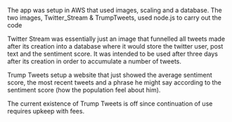 The app was setup in AWS that used images, scaling and a database.
The two images, Twitter_Stream & TrumpTweets, used node.js to carry out the code

Twitter Stream was essentially just an image that funnelled all tweets made after its creation into a database 
where it would store the twitter user, post text and the sentiment score. It was intended to be used after three
days after its creation in order to accumulate a number of tweets.

Trump Tweets setup a website that just showed the average sentiment score, the most recent tweets and a phrase he
might say according to the sentiment score (how the population feel about him).

The current existence of Trump Tweets is off since continuation of use requires upkeep with fees.

